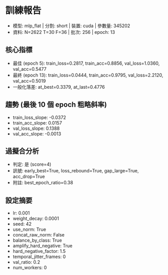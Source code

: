 # 訓練報告
- 模型: mlp_flat  | 分割: short  | 裝置: cuda  | 參數量: 345202
- 資料: N=2622 T=30 F=36  | 批次: 256  | epoch: 13

## 核心指標
- 最佳 (epoch 5): train_loss=0.2817, train_acc=0.8856, val_loss=1.0360, val_acc=0.5477
- 最終 (epoch 13): train_loss=0.0444, train_acc=0.9795, val_loss=2.2120, val_acc=0.5019
- 一般化落差: at_best=0.3379, at_last=0.4776

## 趨勢 (最後 10 個 epoch 粗略斜率)
- train_loss_slope: -0.0372
- train_acc_slope: 0.0157
- val_loss_slope: 0.1388
- val_acc_slope: -0.0013

## 過擬合分析
- 判定: 是 (score=4)
- 訊號: early_best=True, loss_rebound=True, gap_large=True, acc_drop=True
- 附註: best_epoch_ratio=0.38

## 設定摘要
- lr: 0.001
- weight_decay: 0.0001
- seed: 42
- use_norm: True
- concat_raw_norm: False
- balance_by_class: True
- amplify_hard_negative: True
- hard_negative_factor: 1.5
- temporal_jitter_frames: 0
- val_ratio: 0.2
- num_workers: 0
